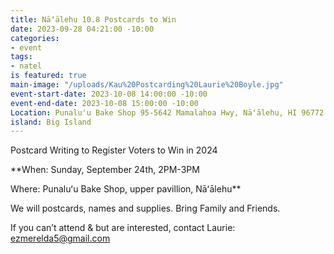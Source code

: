 ```yaml
---
title: Nāʻālehu 10.8 Postcards to Win
date: 2023-09-28 04:21:00 -10:00
categories:
- event
tags:
- natel
is featured: true
main-image: "/uploads/Kau%20Postcarding%20Laurie%20Boyle.jpg"
event-start-date: 2023-10-08 14:00:00 -10:00
event-end-date: 2023-10-08 15:00:00 -10:00
Location: Punalu'u Bake Shop 95-5642 Mamalahoa Hwy, Nāʻālehu, HI 96772
island: Big Island
---
```


Postcard Writing to Register Voters to Win in 2024

**When: Sunday, September 24th, 2PM-3PM 

Where: Punaluʻu Bake Shop, upper pavillion, Nāʻālehu**

We will postcards, names and supplies. Bring Family and Friends.

If you can’t attend & but are interested, contact Laurie: ezmerelda5@gmail.com